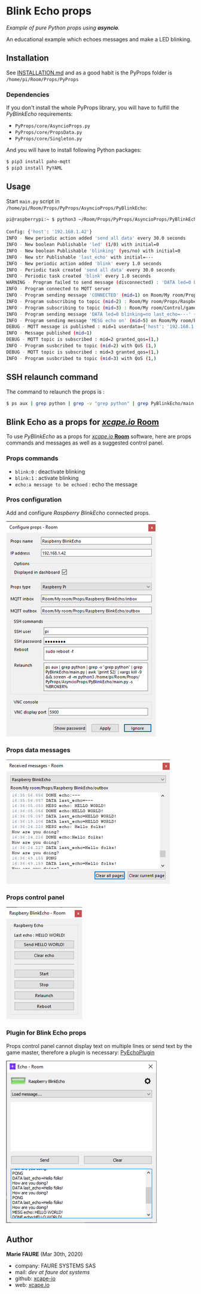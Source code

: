 ﻿# Blink Echo props
*Example of pure Python props using **asyncio**.*

An educational example which echoes messages and make a LED blinking.


## Installation
See [INSTALLATION.md](.../INSTALLATION.md) and as a good habit is the PyProps folder is `/home/pi/Room/Props/PyProps`

### Dependencies
If you don't install the whole PyProps library, you will have to fulfill the  *PyBlinkEcho* requirements:
* `PyProps/core/AsyncioProps.py`
* `PyProps/core/PropsData.py`
* `PyProps/core/Singleton.py`

And you will have to install following Python packages:
```bash
$ pip3 install paho-mqtt
$ pip3 install PyYAML
```

## Usage
Start `main.py` script in `/home/pi/Room/Props/PyProps/AsyncioProps/PyBlinkEcho`:

```bash
pi@raspberrypi:~ $ python3 ~/Room/Props/PyProps/AsyncioProps/PyBlinkEcho/main.py -s 192.168.1.42 -d

Config: {'host': '192.168.1.42'}
INFO - New periodic action added 'send all data' every 30.0 seconds
INFO - New boolean Publishable 'led' (1/0) with initial=0
INFO - New boolean Publishable 'blinking' (yes/no) with initial=0
INFO - New str Publishable 'last_echo' with initial=---
INFO - New periodic action added 'blink' every 1.0 seconds
INFO - Periodic task created 'send all data' every 30.0 seconds
INFO - Periodic task created 'blink' every 1.0 seconds
WARNING - Program failed to send message (disconnected) : 'DATA led=0 blinking=no last_echo=---'
INFO - Program connected to MQTT server
INFO - Program sending message 'CONNECTED' (mid=1) on Room/My room/Props/Raspberry BlinkEcho/outbox
INFO - Program subscribing to topic (mid=2) : Room/My room/Props/Raspberry BlinkEcho/inbox
INFO - Program subscribing to topic (mid=3) : Room/My room/Control/game:scenario
INFO - Program sending message 'DATA led=0 blinking=no last_echo=---' (mid=4) on Room/My room/Props/Raspberry BlinkEcho/outbox
INFO - Program sending message 'MESG echo on' (mid=5) on Room/My room/Props/Raspberry BlinkEcho/outbox
DEBUG - MQTT message is published : mid=1 userdata={'host': '192.168.1.42', 'port': 1883}
INFO - Message published (mid=1)
DEBUG - MQTT topic is subscribed : mid=2 granted_qos=(1,)
INFO - Program susbcribed to topic (mid=2) with QoS (1,)
DEBUG - MQTT topic is subscribed : mid=3 granted_qos=(1,)
INFO - Program susbcribed to topic (mid=3) with QoS (1,)
```


## SSH relaunch command
The command to relaunch the props is :

```bash
$ ps aux | grep python | grep -v "grep python" | grep PyBlinkEcho/main.py | awk '{print $2}' | xargs kill -9 && screen -d -m python3 /home/pi/Room/Props/PyProps/AsyncioProps/PyBlinkEcho/main.py -s %BROKER%
```


## Blink Echo as a props for <a href="https://xcape.io/" target="_blank">*xcape.io* **Room**</a>
To use *PyBlinkEcho* as a props for <a href="https://xcape.io/" target="_blank">*xcape.io* **Room**</a> software, here are props commands and messages as well as a suggested control panel.

### Props commands
* `blink:0` : deactivate blinking
* `blink:1` : activate blinking
* `echo:a message to be echoed` : echo the message


### Pros configuration
Add and configure *Raspberry BlinkEcho* connected props.

![Props configuration](props/props-configuration.png)


### Props data messages

![Outbox messages](props/outbox-messages.png)

### Props control panel

![Room control panel](props/room-control-panel.png)


### Plugin for Blink Echo props
Props control panel cannot display text on multiple lines or send text by the game master, therefore a plugin is necessary: [PyEchoPlugin](https://github.com/xcape-io/PyEchoPlugin)

![PyEchoPlugin](props/plugin.png)


## Author

**Marie FAURE** (Mar 30th, 2020)
* company: FAURE SYSTEMS SAS
* mail: *dev at faure dot systems*
* github: <a href="https://github.com/xcape-io?tab=repositories" target="_blank">xcape-io</a>
* web: <a href="https://xcape.io/" target="_blank">xcape.io</a>